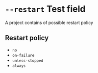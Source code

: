 # `--restart` Test field

A project contains of possible restart policy

## Restart policy

- `no`
- `on-failure`
- `unless-stopped`
- `always`